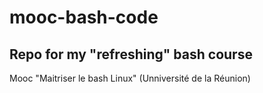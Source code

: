 # mooc-bash-code

## Repo for my "refreshing"  bash course

Mooc "Maitriser le bash Linux"
(Unniversité de la Réunion)

